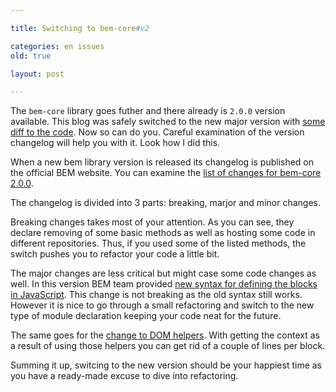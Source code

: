 ```yaml
---

title: Switching to bem-core#v2

categories: en issues
old: true

layout: post

---
```

The `bem-core` library goes futher and there already is `2.0.0` version
available. This blog was safely switched to the new major version with
[some diff to the
code](https://github.com/varya/varya.github.com/commit/f21f810b7cb4e16206ef3d088a8b2c38b615f8f3).
Now so can do you. Careful examination of the version changelog will help you
with it. Look how I did this.<excerpt/>

When a new bem library version is released its changelog is published on the
official BEM website. You can examine the [list of changes for bem-core
2.0.0](http://bem.info/libs/bem-core/2.0.0/changelog/).

The changelog is divided into 3 parts: breaking, marjor and minor changes.

Breaking changes takes most of your attention. As you can see, they declare
removing of some basic methods as well as hosting some code in different
repositories. Thus, if you used some of the listed methods, the switch pushes
you to refactor your code a little bit.

The major changes are less critical but might case some code changes as well. In
this version BEM team provided [new syntax for defining the blocks in
JavaScript](https://github.com/bem/bem-core/issues/382). This change is not
breaking as the old syntax still works. However it is nice to go through a small
refactoring and switch to the new type of module declaration keeping your code
neat for the future.

The same goes for the [change to DOM
helpers](https://github.com/bem/bem-core/issues/410). With getting the context
as a result of using those helpers you can get rid of a couple of lines per
block.

Summing it up, switcing to the new version should be your happiest time as you
have a ready-made excuse to dive into refactoring.
